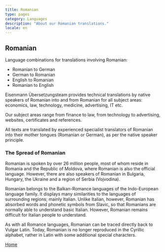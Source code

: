 ```yaml
---
title: Romanian
type: pages
category: Languages
description: "About our Romanian translations."
locale: en
---
```


## Romanian

Language combinations for translations involving Romanian:
- Romanian to German
- German to Romanian
- English to Romanian
- Romanian to English

Eisenmann Übersetzungsteam provides technical translations by native speakers of Romanian into and from Romanian for all subject areas: economics, law, technology, medicine, advertising, IT etc.

Our subject areas range from finance to law, from technology to advertising, websites, certificates and references.

All texts are translated by experienced specialist translators of Romanian into their mother tongues (Romanian or German), as per the native speaker principle.

### The Spread of Romanian
Romanian is spoken by over 26 million people, most of whom reside in Romania and the Republic of Moldova, where Romanian is also the official language. However, there are also speakers of Romanian in Bulgaria, Hungary, the Ukraine and a region of Serbia (Vojvodina).

Romanian belongs to the Balkan-Romance languages of the Indo-European language family. It displays many similarities to the languages of surrounding regions; mainly Italian. Unlike Italian, however, Romanian has absorbed words and phonetic symbols from Slavic, so that Romanians are normally able to understand basic Italian. However, Romanian remains difficult for Italian people to understand.

As with all Romance languages, Romanian can be traced directly back to Vulgar Latin. Today, Romanian is no longer reproduced in the Cyrillic alphabet, rather in Latin with some additional special characters.

[Home](/about/landing)